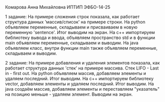 Комарова Анна Михайловна
ИПТИП
ЭФБО-14-25

1 задание:
На примере сложения строк показала, как работает структура данных 'массив/список' на примере строки. 
На python объявляем переменные, складываем и присваиваем в новую переменную 'sentence'. Итог выводим на экран.
На c++ импортируем библиотеку вывода и ввода, объявляем пространство std и в функции main объявляем переменные, складываем и выводим.
На java объявляем класс, внутри функции main также объявляем переменные, складываем и выводим.

2 задание:
На примере добавления и удаления элементов показала, как работает структура данных 'стек' на примере массива.
Стек LIFO - Last in - first out.
На python объявляем массив, добавляем элементы и удаляем последний. Итог выводим.
На c++ импортируем библиотеку vector, добавляем элементы и удаляем последний. Итог выводим.
На java создаём массив, добавляем элементы и переставляем "указатель" на позицию меньше - удаляем элемент. Выводим на экран.
